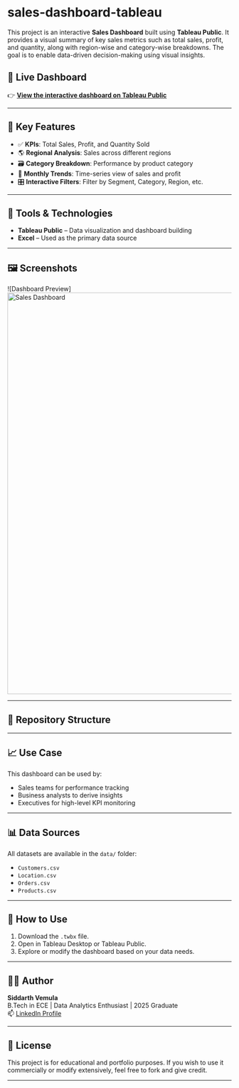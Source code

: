 # sales-dashboard-tableau
This project is an interactive **Sales Dashboard** built using **Tableau Public**. It provides a visual summary of key sales metrics such as total sales, profit, and quantity, along with region-wise and category-wise breakdowns. The goal is to enable data-driven decision-making using visual insights.
## 🔗 Live Dashboard

👉 **[View the interactive dashboard on Tableau Public](https://public.tableau.com/app/profile/siddarth.vemula/viz/SalesDashboard_17534263546210/SalesDashboard?publish=yes)**

---

## 📌 Key Features

- ✅ **KPIs**: Total Sales, Profit, and Quantity Sold
- 🌎 **Regional Analysis**: Sales across different regions
- 🗃️ **Category Breakdown**: Performance by product category
- 📅 **Monthly Trends**: Time-series view of sales and profit
- 🎛️ **Interactive Filters**: Filter by Segment, Category, Region, etc.

---

## 🧰 Tools & Technologies
- **Tableau Public** – Data visualization and dashboard building
- **Excel** – Used as the primary data source

---

## 🖼️ Screenshots

![Dashboard Preview] <img width="1440" height="900" alt="Sales Dashboard" src="https://github.com/user-attachments/assets/bed95446-d130-4095-adec-4f4574064150" />





---

## 📁 Repository Structure
---

## 📈 Use Case

This dashboard can be used by:
- Sales teams for performance tracking
- Business analysts to derive insights
- Executives for high-level KPI monitoring

---


## 📊 Data Sources

All datasets are available in the `data/` folder:
- `Customers.csv`
- `Location.csv`
- `Orders.csv`
- `Products.csv`

---

## 🚀 How to Use

1. Download the `.twbx` file.
2. Open in Tableau Desktop or Tableau Public.
3. Explore or modify the dashboard based on your data needs.

---

## 🧑‍💻 Author

**Siddarth Vemula**  
B.Tech in ECE | Data Analytics Enthusiast | 2025 Graduate  
📫 [LinkedIn Profile](www.linkedin.com/in/vemulasiddarthreddy)

---

## 📄 License
This project is for educational and portfolio purposes. If you wish to use it commercially or modify extensively, feel free to fork and give credit.

---
